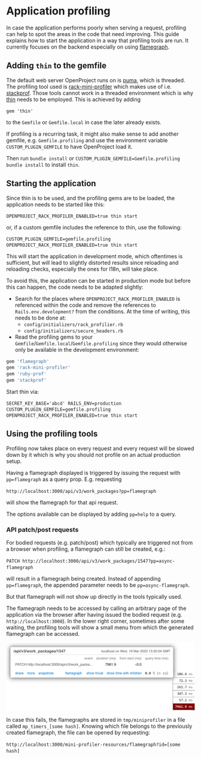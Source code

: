 # Application profiling

In case the application performs poorly when serving a request, profiling can help to spot the areas in the code that need improving. This guide explains how to start the application in a way that profiling tools are run. It currently focuses on the backend especially on using [flamegraph](https://github.com/SamSaffron/flamegraph).

## Adding `thin` to the gemfile

The default web server OpenProject runs on is [puma](https://puma.io/), which is threaded. The profiling tool used is [rack-mini-profiler](https://github.com/MiniProfiler/rack-mini-profiler) which makes use of i.e. [stackprof](https://github.com/tmm1/stackprof). Those tools cannot work in a threaded environment which is why [thin](https://github.com/macournoyer/thin) needs to be employed. This is achieved by adding

```shell
gem 'thin'
```

to the `Gemfile` or `Gemfile.local` in case the later already exists.

If profiling is a recurring task, it might also make sense to add another gemfile, e.g. `Gemfile.profiling` and use the environment variable `CUSTOM_PLUGIN_GEMFILE` to have OpenProject load it.

Then run `bundle install` or `CUSTOM_PLUGIN_GEMFILE=Gemfile.profiling bundle install` to install `thin`.

## Starting the application

Since thin is to be used, and the profiling gems are to be loaded, the application needs to be started like this:

```shell
OPENPROJECT_RACK_PROFILER_ENABLED=true thin start
```

or, if a custom gemfile includes the reference to thin, use the following:

```shell
CUSTOM_PLUGIN_GEMFILE=gemfile.profiling OPENPROJECT_RACK_PROFILER_ENABLED=true thin start
```

This will start the application in development mode, which oftentimes is sufficient, but will lead to slightly distorted results since reloading and reloading checks, especially the ones for I18n, will take place.

To avoid this, the application can be started in production mode but before this can happen, the code needs to be adapted slightly:
* Search for the places where `OPENPROJECT_RACK_PROFILER_ENABLED` is referenced within the code and remove the references to `Rails.env.development?` from the conditions. At the time of writing, this needs to be done at:
  * `config/initializers/rack_profilier.rb`
  * `config/initializers/secure_headers.rb`
* Read the profiling gems to your `Gemfile`/`Gemfile.local`/`Gemfile.profiling` since they would otherwise only be available in the development environment:
```ruby
gem 'flamegraph'
gem 'rack-mini-profiler'
gem 'ruby-prof'
gem 'stackprof'
```

Start thin via:
```shell
SECRET_KEY_BASE='abcd' RAILS_ENV=production CUSTOM_PLUGIN_GEMFILE=gemfile.profiling OPENPROJECT_RACK_PROFILER_ENABLED=true thin start
```

## Using the profiling tools

Profiling now takes place on every request and every request will be slowed down by it which is why you should not profile on an actual production setup.

Having a flamegraph displayed is triggered by issuing the request with `pp=flamegraph` as a query prop. E.g. requesting

`http://localhost:3000/api/v3/work_packages?pp=flamegraph`

will show the flamegraph for that api request.

The options available can be displayed by adding `pp=help` to a query.

### API patch/post requests

For bodied requests (e.g. patch/post) which typically are triggered not from a browser when profiling, a flamegraph can still be created, e.g.:

`PATCH http://localhost:3000/api/v3/work_packages/1547?pp=async-flamegraph`

will result in a flamegraph being created. Instead of appending `pp=flamegraph`, the appended parameter needs to be `pp=async-flamegraph`.

But that flamegraph will not show up directly in the tools typically used.

The flamegraph needs to be accessed by calling an arbitrary page of the application via the browser after having issued the bodied request (e.g. `http://localhost:3000`). In the lower right corner, sometimes after some waiting, the profiling tools will show a small menu from which the generated flamegraph can be accessed.

![Flamegraph retrieval](flamegraph_retrieval.png)

In case this fails, the flamegraphs are stored in `tmp/miniprofiler` in a file called `mp_timers_[some hash]`. Knowing which file belongs to the previously created flamegraph, the file can be opened by requesting:

`http://localhost:3000/mini-profiler-resources/flamegraph?id=[some hash]`
